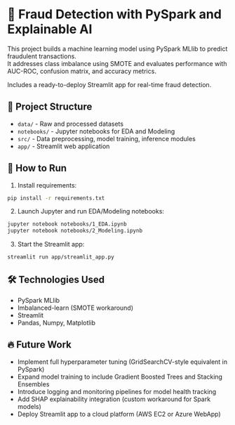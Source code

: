 # 🏦 Fraud Detection with PySpark and Explainable AI

This project builds a machine learning model using PySpark MLlib to predict fraudulent transactions.  
It addresses class imbalance using SMOTE and evaluates performance with AUC-ROC, confusion matrix, and accuracy metrics.

Includes a ready-to-deploy Streamlit app for real-time fraud detection.

## 📂 Project Structure
- `data/` - Raw and processed datasets
- `notebooks/` - Jupyter notebooks for EDA and Modeling
- `src/` - Data preprocessing, model training, inference modules
- `app/` - Streamlit web application

## 🚀 How to Run
1. Install requirements:
```bash
pip install -r requirements.txt
```
2. Launch Jupyter and run EDA/Modeling notebooks:
```bash
jupyter notebook notebooks/1_EDA.ipynb
jupyter notebook notebooks/2_Modeling.ipynb
```
3. Start the Streamlit app:
```bash
streamlit run app/streamlit_app.py
```

## 🛠 Technologies Used
- PySpark MLlib
- Imbalanced-learn (SMOTE workaround)
- Streamlit
- Pandas, Numpy, Matplotlib

## 🔥 Future Work
- Implement full hyperparameter tuning (GridSearchCV-style equivalent in PySpark)
- Expand model training to include Gradient Boosted Trees and Stacking Ensembles
- Introduce logging and monitoring pipelines for model health tracking
- Add SHAP explainability integration (custom workaround for Spark models)
- Deploy Streamlit app to a cloud platform (AWS EC2 or Azure WebApp)
